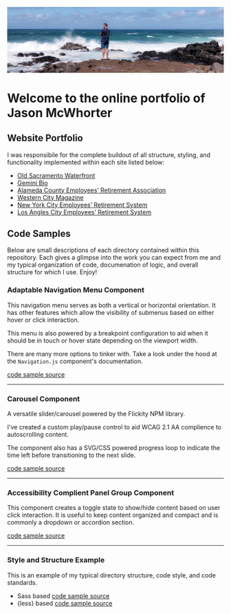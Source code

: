 ![Jason standing at the edge of the Pacific Ocean in Maui, Hawaii](./assets/images/Maui%20LinkedIn.png)

# Welcome to the online portfolio of Jason McWhorter

## Website Portfolio

I was responsibile for the complete buildout of all structure, styling, and functionality implemented within each site listed below:

- [Old Sacramento Waterfront](https://www.oldsacramento.com/)
- [Gemini Bio](https://www.gembio.com/)
- [Alameda County Employees’ Retirement Association](https://www.acera.org/)
- [Western City Magazine](https://www.westerncity.com/)
- [New York City Employees’ Retirement System](https://www.nycers.org/)
- [Los Angles City Employees’ Retirement System](https://www.lacers.org/)

## Code Samples

Below are small descriptions of each directory contained within this repository. Each gives a glimpse into the work you can expect from me and my typical organization of code, documenation of logic, and overall structure for which I use. Enjoy!

### Adaptable Navigation Menu Component

This navigation menu serves as both a vertical or horizontal orientation. It has other features which allow the visibility of submenus based on either hover or click interaction.

This menu is also powered by a breakpoint configuration to aid when it should be in touch or hover state depending on the viewport width.

There are many more options to tinker with. Take a look under the hood at the `Navigation.js` component's documentation.

[code sample source](https://github.com/McWhorter/code-samples/tree/master/Navigation%20Menu)

---

### Carousel Component

A versatile slider/carousel powered by the Flickity NPM library.

I've created a custom play/pause control to aid WCAG 2.1 AA complience to autoscrolling content.

The component also has a SVG/CSS powered progress loop to indicate the time left before transitioning to the next slide.

[code sample source](https://github.com/McWhorter/code-samples/tree/master/Carousel)

---

### Accessibility Complient Panel Group Component

This component creates a toggle state to show/hide content based on user click interaction. It is useful to keep content organized and compact and is commonly a dropdown or accordion section.

[code sample source](https://github.com/McWhorter/code-samples/tree/master/Panel%20Group)

---

### Style and Structure Example

This is an example of my typical directory structure, code style, and code standards.

* Sass based [code sample source](https://github.com/McWhorter/code-samples/tree/master/Style%20Structure/less)
* {less} based [code sample source](https://github.com/McWhorter/code-samples/tree/master/Style%20Structure/less)
